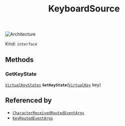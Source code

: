 ﻿---
id: KeyboardSource
title: KeyboardSource
---

![Architecture](https://img.shields.io/badge/architecture-new_only-blue)

Kind: `interface`

## Methods
### GetKeyState
[`VirtualKeyStates`](https://learn.microsoft.com/windows/windows-app-sdk/api/winrt/Microsoft.UI.Input.VirtualKeyStates) **`GetKeyState`**([`VirtualKey`](https://docs.microsoft.com/uwp/api/Windows.System.VirtualKey) key)

## Referenced by
- [`CharacterReceivedRoutedEventArgs`](CharacterReceivedRoutedEventArgs)
- [`KeyRoutedEventArgs`](KeyRoutedEventArgs)

